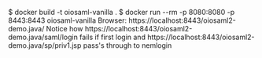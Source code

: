 $ docker build -t oiosaml-vanilla .
$ docker run --rm -p 8080:8080 -p 8443:8443 oiosaml-vanilla
Browser: https://localhost:8443/oiosaml2-demo.java/
Notice how https://localhost:8443/oiosaml2-demo.java/saml/login fails if first login and https://localhost:8443/oiosaml2-demo.java/sp/priv1.jsp pass's through to nemlogin